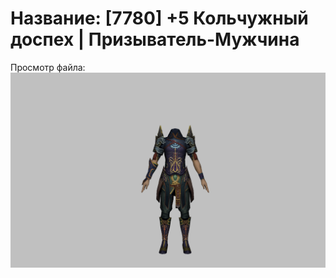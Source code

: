 # Название: [7780] +5 Кольчужный доспех | Призыватель-Мужчина

Просмотр файла:
![p080005.png](p080005.png)
